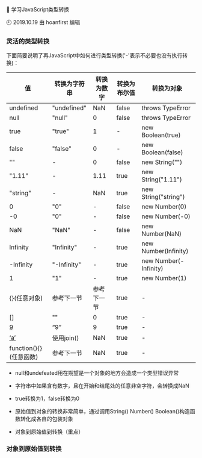 🐾 学习JavaScript类型转换

🕘 2019.10.19 由 hoanfirst 编辑

### 灵活的类型转换

下面简要说明了再JavaScript中如何进行类型转换('-'表示不必要也没有执行转换)：

值|转换为字符串|转换为数字|转换为布尔值|转换为对象|
-|-|-|-|-|
undefined|"undefined"|NaN|false|throws TypeError|
null|"null"|0|false|throws TypeError|
true|"true"|1|-|new Boolean(true)|
false|"false"|0|-|new Boolean(false)|
""|-|0|false|new String("")|
"1.11"|-|1.11|true|new String("1.11")|
"string"|-|NaN|true|new String("string")|
0|"0"|-|false|new Number(0)|
-0|"0"|-|false|new Number(-0)|
NaN|"NaN"|-|false|new Number(NaN)|
Infinity|"Infinity"|-|true|new Number(Infinity)|
-Infinity|"-Infinity"|-|true|new Number(-Infinity)|
1|"1"|-|true|new Number(1)|
{}(任意对象)|参考下一节|参考下一节|true|-|
[]|""|0|true|-|
[9](1个数字元素的数组)|“9”|9|true|-
[‘a’](1个字符元素的数组)|使用join()|NaN|true|-
function(){}(任意函数)|参考下一节|NaN|true|-

- null和undefeated用在期望是一个对象的地方会造成一个类型错误异常

- 字符串中如果含有数字，且在开始和结尾处的任意非空字符，会转换成NaN

- true转换为1，false转换为0

- 原始值到对象的转换非常简单，通过调用String() Number() Boolean()构造函数转化成各自的包装对象

- 对象到原始值到转换（重点）


### 对象到原始值到转换

